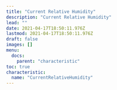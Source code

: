 ```yaml
---
title: "Current Relative Humidity"
description: "Current Relative Humidity"
lead: ""
date: 2021-04-17T18:50:11.976Z
lastmod: 2021-04-17T18:50:11.976Z
draft: false
images: []
menu:
  docs:
    parent: "characteristic"
toc: true
characteristic:
  name: "CurrentRelativeHumidity"
---
```


